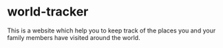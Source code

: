 # world-tracker
This is a website which help you to keep track of the places you and your family members have visited around the world.
